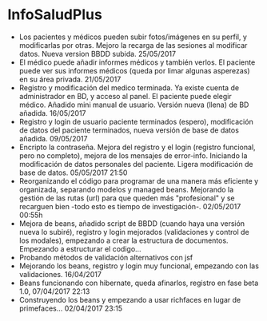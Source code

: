# InfoSaludPlus
- Los pacientes y médicos pueden subir fotos/imágenes en su perfil, y modificarlas por otras. Mejoro la recarga de las sesiones al modificar datos. Nueva version BBDD subida. 25/05/2017
- El médico puede añadir informes médicos y también verlos. El paciente puede ver sus informes médicos (queda por limar algunas asperezas) en su área privada. 21/05/2017
- Registro y modificación del medico terminada. Ya existe cuenta de administrador en BD, y acceso al panel. El paciente puede elegir médico. Añadido mini manual de usuario. Versión nueva (llena) de BD añadida. 16/05/2017
- Registro y login de usuario paciente terminados (espero), modificación de datos del paciente terminados, nueva versión de base de datos añadida. 09/05/2017 
- Encripto la contraseña. Mejora del registro y el login (registro funcional, pero no completo), mejora de los mensajes de error-info. Iniciando la modificación de datos personales del paciente. Ligera modificación de base de datos. 05/05/2017 21:50
- Reorganizando el código para programar de una manera más eficiente y organizada, separando modelos y managed beans. Mejorando la gestión de las rutas (url) para que queden más "profesional" y se recarguen bien -todo esto es tiempo de investigación-. 02/05/2017 00:55h
- Mejora de beans, añadido script de BBDD (cuando haya una versión nueva lo subiré), registro y login mejorados (validaciones y control de los modales), empezando a crear la estructura de documentos. Empezando a estructurar el codigo...
- Probando métodos de validación alternativos con jsf
- Mejorando los beans, registro y login muy funcional, empezando con las validaciones. 16/04/2017
- Beans funcionando con hibernate, queda afinarlos, registro en fase beta 1.0, 07/04/2017 22:13
- Construyendo los beans y empezando a usar richfaces en lugar de primefaces... 02/04/2017 23:15
